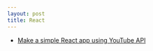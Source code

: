 ```yaml
---
layout: post
title: React
---
```


* [Make a simple React app using YouTube API](https://blog.bitsrc.io/make-a-simple-react-app-with-using-youtube-api-68fa016e5a03～)
